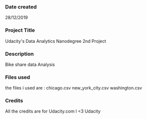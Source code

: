 ### Date created
28/12/2019

### Project Title
Udacity's Data Analytics Nanodegree 2nd Project

### Description
Bike share data Analysis

### Files used
the files i used are :
chicago.csv
new_york_city.csv
washington.csv

### Credits
All the credits are for Udacity.com
I <3 Udacity
